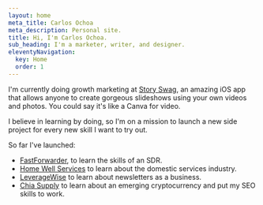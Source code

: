 ```yaml
---
layout: home
meta_title: Carlos Ochoa
meta_description: Personal site.
title: Hi, I'm Carlos Ochoa.
sub_heading: I'm a marketer, writer, and designer.
eleventyNavigation:
  key: Home
  order: 1
---
```


I'm currently doing growth marketing at <a href="https://www.storyswag.co" target="_blank">Story Swag</a>, an amazing iOS app that allows anyone to create gorgeous slideshows using your own videos and photos. You could say it's like a Canva for video.

I believe in learning by doing, so I'm on a mission to launch a new side project for every new skill I want to try out.

So far I've launched:
- <a href="https://www.fastforwarder.co" target="_blank">FastForwarder</a>, to learn the skills of an SDR.
- <a href="https://www.homewellmaid.com" target="_blank">Home Well Services</a> to learn about the domestic services industry.
- <a href="https://www.leveragewise.ai" target="_blank">LeverageWise</a> to learn about newsletters as a business.
- <a href="https://chia.supply" target="_blank">Chia Supply</a> to learn about an emerging cryptocurrency and put my SEO skills to work.

